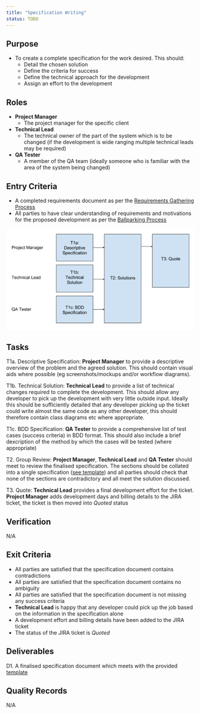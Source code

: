 ```yaml
---
title: "Specification Writing"
status: TODO
---
```


## Purpose
- To create a complete specification for the work desired. This should:
	- Detail the chosen solution
	- Define the criteria for success
	- Define the technical approach for the development
	- Assign an effort to the development

## Roles
- **Project Manager**
	- The project manager for the specific client
- **Technical Lead**
	- The technical owner of the part of the system which is to be changed (if the development is wide ranging multiple technical leads may be required)
- **QA Tester**
	- A member of the QA team (ideally someone who is familiar with the area of the system being changed)

## Entry Criteria
- A completed requirements document as per the [Requirements Gathering Process][1]
- All parties to have clear understanding of requirements and motivations for the proposed development as per the [Ballparking Process][2]

![Specification writing Process](SpecificationWritingFlow.png)

## Tasks
T1a. 	Descriptive Specification: **Project Manager** to provide a descriptive overview of the problem and the agreed solution. This should contain visual aids where possible (eg screenshots/mockups and/or workflow diagrams).

T1b. 	Technical Solution: **Technical Lead** to provide a list of technical changes required to complete the development. This should allow any developer to pick up the development with very little outside input. Ideally this should be sufficiently detailed that any developer picking up the ticket could write almost the same code as any other developer, this should therefore contain class diagrams etc where appropriate.

T1c. 	BDD Specification: **QA Tester** to provide a comprehensive list of test cases (success criteria) in BDD format. This should also include a brief dexcription of the method by which the cases will be tested (where appropriate)

T2. 	Group Review: **Project Manager**, **Technical Lead** and **QA Tester** should meet to review the finalised specification. The sections should be collated into a single specification ([see template][3]) and all parties should check that none of the sections are contradictory and all meet the solution discussed.

T3. Quote: **Technical Lead** provides a final development effort for the ticket. **Project Manager** adds development days and billing details to the JIRA ticket, the ticket is then moved into *Quoted* status

## Verification
N/A

## Exit Criteria
- All parties are satisfied that the specification document contains contradictions
- All parties are satisfied that the specification document contains no ambiguity
- All parties are satisfied that the specification document is not missing any success criteria
- **Technical Lead** is happy that any developer could pick up the job based on the information in the specification alone
- A development effort and billing details have been added to the JIRA ticket
- The status of the JIRA ticket is *Quoted*

## Deliverables
D1. A finalised specification document which meets with the provided [template][3]

## Quality Records 
N/A

[1]:/DevelopmentTeamProcess/content/SoftwareDevelopment-subtopics/RequirementsGathering
[2]:/DevelopmentTeamProcess/content/SoftwareDevelopment-subtopics/Ballparking
[3]:https://drive.google.com/a/intuitivesystems.co.uk/previewtemplate?id=1Lo4hlFOcppqybZnfW6clsMPSR0dirWC9HdPhntb3jKw&mode=domain